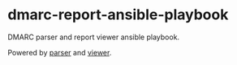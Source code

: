 # dmarc-report-ansible-playbook

DMARC parser and report viewer ansible playbook.

Powered by [parser](https://github.com/techsneeze/dmarcts-report-parser.git) and [viewer](https://github.com/techsneeze/dmarcts-report-viewer.git).
